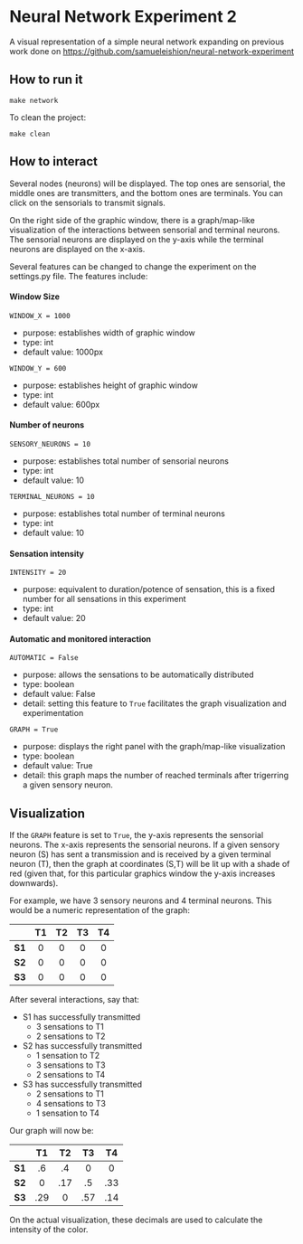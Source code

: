 Neural Network Experiment 2
===========================

A visual representation of a simple neural network expanding on previous work done on https://github.com/samueleishion/neural-network-experiment

How to run it
-------------
```
make network 
```

To clean the project: 
``` 
make clean
``` 

How to interact
---------------
Several nodes (neurons) will be displayed. The top ones are sensorial, the middle ones are transmitters, and the bottom ones are terminals. You can click on the sensorials to transmit signals. 

On the right side of the graphic window, there is a graph/map-like visualization of the interactions between sensorial and terminal neurons. The sensorial neurons are displayed on the y-axis while the terminal neurons are displayed on the x-axis. 

Several features can be changed to change the experiment on the settings.py file. The features include: 

#### Window Size 
```
WINDOW_X = 1000 
``` 
* purpose: establishes width of graphic window 
* type: int 
* default value: 1000px 


``` 
WINDOW_Y = 600
``` 
* purpose: establishes height of graphic window 
* type: int 
* default value: 600px 

#### Number of neurons 
``` 
SENSORY_NEURONS = 10 
``` 
* purpose: establishes total number of sensorial neurons 
* type: int 
* default value: 10 

``` 
TERMINAL_NEURONS = 10 
```
* purpose: establishes total number of terminal neurons 
* type: int 
* default value: 10 

#### Sensation intensity 
``` 
INTENSITY = 20 
``` 
* purpose: equivalent to duration/potence of sensation, this is a fixed number for all sensations in this experiment 
* type: int 
* default value: 20 

#### Automatic and monitored interaction 
``` 
AUTOMATIC = False 
``` 
* purpose: allows the sensations to be automatically distributed 
* type: boolean 
* default value: False
* detail: setting this feature to `True` facilitates the graph visualization and experimentation 

```
GRAPH = True 
``` 
* purpose: displays the right panel with the graph/map-like visualization 
* type: boolean 
* default value: True 
* detail: this graph maps the number of reached terminals after trigerring a given sensory neuron. 
 
Visualization
-------------
If the `GRAPH` feature is set to `True`, the y-axis represents the sensorial neurons. The x-axis represents the sensorial neurons. If a given sensory neuron (S) has sent a transmission and is received by a given terminal neuron (T), then the graph at coordinates (S,T) will be lit up with a shade of red (given that, for this particular graphics window the y-axis increases downwards). 

For example, we have 3 sensory neurons and 4 terminal neurons. This would be a numeric representation of the graph: 

|    | T1 | T2 | T3 | T4 | 
| ---- |:-------------:|:-------------:|:-------------:|:-------------:|
| **S1** | 0 | 0 | 0 | 0 |
| **S2** | 0 | 0 | 0 | 0 |
| **S3** | 0 | 0 | 0 | 0 | 

After several interactions, say that: 
* S1 has successfully transmitted 
  * 3 sensations to T1
  * 2 sensations to T2
* S2 has successfully transmitted 
  * 1 sensation to T2
  * 3 sensations to T3 
  * 2 sensations to T4 
* S3 has successfully transmitted 
  * 2 sensations to T1 
  * 4 sensations to T3
  * 1 sensation to T4 

Our graph will now be: 

|    | T1 | T2 | T3 | T4 | 
| ---- |:-------------:|:-------------:|:-------------:|:-------------:|
| **S1** | .6 | .4 | 0 | 0 |
| **S2** | 0 | .17 | .5 | .33 |
| **S3** | .29 | 0 | .57 | .14 | 

On the actual visualization, these decimals are used to calculate the intensity of the color. 